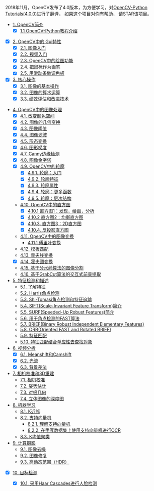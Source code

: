 2018年11月，OpenCV发布了4.0版本，为方便学习，对[OpenCV-Python Tutorials(4.0.0)](https://docs.opencv.org/4.0.0/d6/d00/tutorial_py_root.html)进行了翻译， 如果这个项目对你有帮助， 请STAR该项目。


* [1. OpenCV简介]( )
  * [x] [1.1 OpenCV-Python教程介绍]( )
* [x] [2. OpenCV中的 Gui特性]( )
  * [x] [2.1. 图像入门]( )
  * [x] [2.2. 视频入门]( )
  * [x] [2.3. OpenCV中的绘图功能]( )
  * [x] [2.4. 把鼠标作为画笔]( )
  * [x] [2.5. 用滑动条做调色板]( )
* [x] [3. 核心操作]( )
  * [x] [3.1. 图像的基本操作]( )
  * [x] [3.2. 图像的算术运算]( )
  * [x] [3.3. 绩效评估和改进技术]( )
* [4. OpenCV中的图像处理]( )
  * [x] [4.1. 改变颜色空间]( )
  * [x] [4.2. 图像的几何变换]( )
  * [x] [4.3. 图像阈值]( )
  * [x] [4.4. 图像滤波]( )
  * [x] [4.5. 形态变换]( )
  * [x] [4.6. 图形梯度]( )
  * [x] [4.7. Canny边缘检测]( )
  * [x] [4.8. 图像金字塔]( )
  * [x] [4.9. OpenCV中的轮廓]( )
    * [x] [4.9.1. 轮廓：入门]( )
    * [x] [4.9.2. 轮廓特征]( )
    * [x] [4.9.3. 轮廓属性]( )
    * [x] [4.9.4. 轮廓：更多函数]( )
    * [x] [4.9.5. 轮廓：层次结构]( )
  * [4.10. OpenCV中的直方图]( )
    * [x] [4.10.1 直方图1：发现，绘画，分析]( )
    * [x] [4.10.2 直方图2：均衡直方图]( )
    * [x] [4.10.3. 直方图3：2D直方图]( )
    * [x] [4.10.4. 反投影直方图]( )
  * [4.11. OpenCV中的图像变换]( )
    * [4.11.1 傅里叶变换]( )
  * [4.12. 模板匹配]( )
  * [4.13. 霍夫线变换]( )
  * [x] [4.14. 霍夫圆变换]( )
  * [4.15. 基于分水岭算法的图像分割]( )
  * [4.16. 基于GrabCut算法的交互式前景提取]( )
* [5. 特征检测和描述]( )
  * [5.1. 了解特征]( )
  * [5.2. Harris角点检测]( )
  * [5.3. Shi-Tomasi角点检测和特征追踪]( )
  * [5.4. SIFT(Scale-Invariant Feature Transform)简介]( )
  * [5.5. SURF(Speeded-Up Robust Features)简介]()
  * [5.6. 用于角点检测的FAST算法]()
  * [5.7. BRIEF(Binary Robust Independent Elementary Features)]( )
  * [5.8. ORB(Oriented FAST and Rotated BRIEF)]( )
  * [5.9. 特征匹配]( )
  * [5.10. 特征匹配结合单应性去查找对象]()
* [6. 视频分析]( )
  * [x] [6.1. Meanshift和Camshift]( )
  * [x] [6.2. 光流]( )
  * [x] [6.3. 背景差法]( )
* [7. 相机校准和3D重建]( )
  * [7.1. 相机校准]( )
  * [7.2. 姿势估计]( )
  * [7.3. 对极几何]( )
  * [7.4. 立体图像的深度图]( )
* [8. 机器学习]( )
  * [8.1. K近邻]( )
  * [8.2. 支持向量机]( )
    * [8.2.1. 理解支持向量机]( )
    * [8.2.2. 在手写数据集上使用支持向量机进行OCR]( )
  * [8.3. K均值聚类]( )
* [9. 计算摄影]( )
  * [9.1. 图像去噪]( )
  * [9.2. 图像修复]( )
  * [9.3. 高动态范围（HDR）]( )
* [x] [10. 目标检测]( )
  * [x] [10.1. 采用Haar Cascades进行人脸检测]( )

